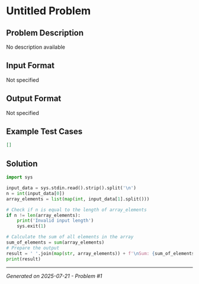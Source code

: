 # Untitled Problem

## Problem Description
No description available

## Input Format
Not specified

## Output Format
Not specified

## Example Test Cases
```json
[]
```

## Solution
```python
import sys

input_data = sys.stdin.read().strip().split('\n')
n = int(input_data[0])
array_elements = list(map(int, input_data[1].split()))

# Check if n is equal to the length of array_elements
if n != len(array_elements):
    print('Invalid input length')
    sys.exit(1)

# Calculate the sum of all elements in the array
sum_of_elements = sum(array_elements)
# Prepare the output
result = ' '.join(map(str, array_elements)) + f'\nSum: {sum_of_elements}'
print(result)
```

---
*Generated on 2025-07-21 - Problem #1*
